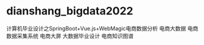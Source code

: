 # dianshang_bigdata2022
计算机毕业设计之SpringBoot+Vue.js+WebMagic电商数据分析 电商大数据 电商数据采集系统 电商大屏 大数据毕业设计 电商知识图谱
